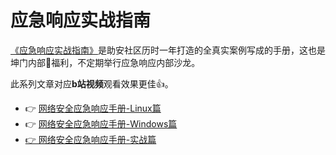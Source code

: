 # 应急响应实战指南

[《应急响应实战指南》](http://security-incident-respons.secself.com)是助安社区历时一年打造的全真实案例写成的手册，这也是坤门内部🤞福利，不定期举行应急响应内部沙龙。

此系列文章对应**b站视频**观看效果更佳👍。

- 👉 [网络安全应急响应手册-Linux篇](https://www.bilibili.com/video/BV1FG4y1Y7UQ)
- 👉 [网络安全应急响应手册-Windows篇](https://space.bilibili.com/1233892570)
- [👉 网络安全应急响应手册-实战篇](https://space.bilibili.com/1233892570)
